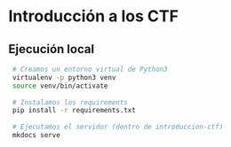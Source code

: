 # Introducción a los CTF

## Ejecución local

````bash
 # Creamos un entorno virtual de Python3
 virtualenv -p python3 venv
 source venv/bin/activate
 
 # Instalamos los requirements
 pip install -r requirements.txt
 
 # Ejecutamos el servidor (dentro de introduccion-ctf)
 mkdocs serve

````